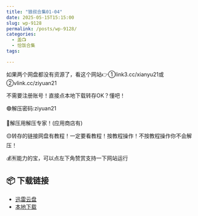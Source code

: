 ```yaml
---
title: "狼叔合集01-04"
date: 2025-05-15T15:15:00
slug: wp-9128
permalink: /posts/wp-9128/
categories:
  - 盖📺
  - 恰饭合集
tags:

---
```


如果两个网盘都没有资源了，看这个网站👉①link3.cc/xianyu21或②vlink.cc/ziyuan21

不需要注册账号！直接点本地下载转存OK？懂吧！

🟢解压密码:ziyuan21

🔵解压用解压专家！(应用商店有)

🟡转存的链接网盘有教程！一定要看教程！按教程操作！不按教程操作你不会解压！

💰🈶能力的宝，可以点左下角赞赏支持一下网站运行

## 📦 下载链接
- [迅雷云盘](https://blziyuan21.com/pay-download/9128?key=39910bc512&down_id=0)
- [本地下载](https://blziyuan21.com/pay-download/9128?key=39910bc512&down_id=1)

